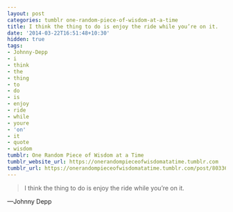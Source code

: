 ```yaml
---
layout: post
categories: tumblr one-random-piece-of-wisdom-at-a-time
title: I think the thing to do is enjoy the ride while you’re on it.
date: '2014-03-22T16:51:48+10:30'
hidden: true
tags:
- Johnny-Depp
- i
- think
- the
- thing
- to
- do
- is
- enjoy
- ride
- while
- youre
- 'on'
- it
- quote
- wisdom
tumblr: One Random Piece of Wisdom at a Time
tumblr_website_url: https://onerandompieceofwisdomatatime.tumblr.com
tumblr_url: https://onerandompieceofwisdomatatime.tumblr.com/post/80336561331/i-think-the-thing-to-do-is-enjoy-the-ride-while
---
```

> I think the thing to do is enjoy the ride while you’re on it.

—Johnny Depp
